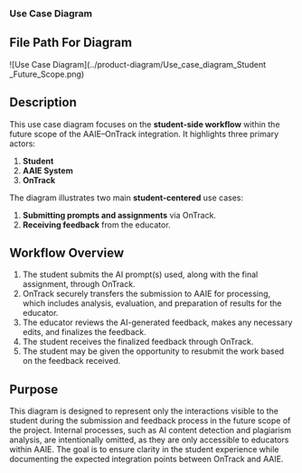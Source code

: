 ### **Use Case Diagram**

## **File Path For Diagram**
![Use Case Diagram](../product-diagram/Use_case_diagram_Student _Future_Scope.png)

## **Description**
This use case diagram focuses on the **student-side workflow** within the future scope of the AAIE–OnTrack integration. It highlights three primary actors:
1. **Student**
2. **AAIE System**
3. **OnTrack**

The diagram illustrates two main **student-centered** use cases:
1. **Submitting prompts and assignments** via OnTrack.
2. **Receiving feedback** from the educator.

## **Workflow Overview**
1. The student submits the AI prompt(s) used, along with the final assignment, through OnTrack.
2. OnTrack securely transfers the submission to AAIE for processing, which includes analysis, evaluation, and preparation of results for the educator.
3. The educator reviews the AI-generated feedback, makes any necessary edits, and finalizes the feedback.
4. The student receives the finalized feedback through OnTrack.
5. The student may be given the opportunity to resubmit the work based on the feedback received.

## **Purpose**
This diagram is designed to represent only the interactions visible to the student during the submission and feedback process in the future scope of the project. Internal processes, such as AI content detection and plagiarism analysis, are intentionally omitted, as they are only accessible to educators within AAIE. The goal is to ensure clarity in the student experience while documenting the expected integration points between OnTrack and AAIE.